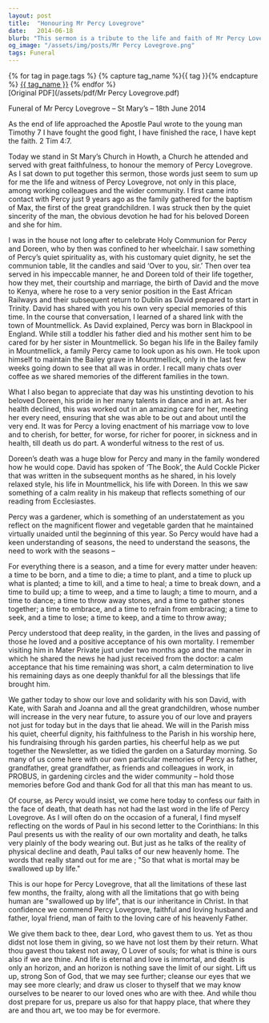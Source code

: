 ```yaml
---
layout: post
title:  "Honouring Mr Percy Lovegrove"
date:   2014-06-18
blurb: "This sermon is a tribute to the life and faith of Mr Percy Lovegrove, delivered at his funeral. It highlights his devotion to his wife Doreen, his love for gardening, and his acceptance of mortality. The sermon also emphasizes Percy's faithfulness to his church and community, and his calm acceptance of life's seasons."
og_image: "/assets/img/posts/Mr Percy Lovegrove.png"
tags: Funeral
---    
```

<div class="tag-pills">
  {% for tag in page.tags %}
    {% capture tag_name %}{{ tag }}{% endcapture %}
    <a href="{{ site.baseurl }}/tag/{{ tag_name | slugify }}" class="tag-pill">{{ tag_name }}</a>
  {% endfor %}
</div>
[Original PDF](/assets/pdf/Mr Percy Lovegrove.pdf)

Funeral of Mr Percy Lovegrove – St Mary’s – 18th June 2014

As the end of life approached the Apostle Paul wrote to the young man Timothy
7 I have fought the good fight, I have finished the race, I have kept the faith. 2 Tim 4:7.

Today we stand in St Mary’s Church in Howth, a Church he attended and served with great faithfulness, to honour the memory of Percy Lovegrove. As I sat down to put together this sermon, those words just seem to sum up for me the life and witness of Percy Lovegrove, not only in this place, among working colleagues and the wider community. I first came into contact with Percy just 9 years ago as the family gathered for the baptism of Max, the first of the great grandchildren. I was struck then by the quiet sincerity of the man, the obvious devotion he had for his beloved Doreen and she for him.

I was in the house not long after to celebrate Holy Communion for Percy and Doreen, who by then was confined to her wheelchair. I saw something of Percy’s quiet spirituality as, with his customary quiet dignity, he set the communion table, lit the candles and said ‘Over to you, sir.’ Then over tea served in his impeccable manner, he and Doreen told of their life together, how they met, their courtship and marriage, the birth of David and the move to Kenya, where he rose to a very senior position in the East African Railways and their subsequent return to Dublin as David prepared to start in Trinity. David has shared with you his own very special memories of this time. In the course that conversation, I learned of a shared link with the town of Mountmellick. As David explained, Percy was born in Blackpool in England. While still a toddler his father died and his mother sent him to be cared for by her sister in Mountmellick. So began his life in the Bailey family in Mountmellick, a family Percy came to look upon as his own. He took upon himself to maintain the Bailey grave in Mountmellick, only in the last few weeks going down to see that all was in order. I recall many chats over coffee as we shared memories of the different families in the town.

What I also began to appreciate that day was his unstinting devotion to his beloved Doreen, his pride in her many talents in dance and in art. As her health declined, this was worked out in an amazing care for her, meeting her every need, ensuring that she was able to be out and about until the very end. It was for Percy a loving enactment of his marriage vow to love and to cherish, for better, for worse, for richer for poorer, in sickness and in health, till death us do part. A wonderful witness to the rest of us.

Doreen’s death was a huge blow for Percy and many in the family wondered how he would cope. David has spoken of ‘The Book’, the Auld Cockle Picker that was written in the subsequent months as he shared, in his lovely relaxed style, his life in Mountmellick, his life with Doreen. In this we saw something of a calm reality in his makeup that reflects something of our reading from Ecclesiastes.

Percy was a gardener, which is something of an understatement as you reflect on the magnificent flower and vegetable garden that he maintained virtually unaided until the beginning of this year. So Percy would have had a keen understanding of seasons, the need to understand the seasons, the need to work with the seasons –

For everything there is a season, and a time for every matter under heaven:
a time to be born, and a time to die;
a time to plant, and a time to pluck up what is planted;
a time to kill, and a time to heal;
a time to break down, and a time to build up;
a time to weep, and a time to laugh;
a time to mourn, and a time to dance;
a time to throw away stones, and a time to gather stones together;
a time to embrace, and a time to refrain from embracing;
a time to seek, and a time to lose;
a time to keep, and a time to throw away;

Percy understood that deep reality, in the garden, in the lives and passing of those he loved and a positive acceptance of his own mortality. I remember visiting him in Mater Private just under two months ago and the manner in which he shared the news he had just received from the doctor: a calm acceptance that his time remaining was short, a calm determination to live his remaining days as one deeply thankful for all the blessings that life brought him.

We gather today to show our love and solidarity with his son David, with Kate, with Sarah and Joanna and all the great grandchildren, whose number will increase in the very near future, to assure you of our love and prayers not just for today but in the days that lie ahead. We will in the Parish miss his quiet, cheerful dignity, his faithfulness to the Parish in his worship here, his fundraising through his garden parties, his cheerful help as we put together the Newsletter, as we tidied the garden on a Saturday morning. So many of us come here with our own particular memories of Percy as father, grandfather, great grandfather, as friends and colleagues in work, in PROBUS, in gardening circles and the wider community – hold those memories before God and thank God for all that this man has meant to us.

Of course, as Percy would insist, we come here today to confess our faith in the face of death, that death has not had the last word in the life of Percy Lovegrove. As I will often do on the occasion of a funeral, I find myself reflecting on the words of Paul in his second letter to the Corinthians: In this Paul presents us with the reality of our own mortality and death, he talks very plainly of the body wearing out. But just as he talks of the reality of physical decline and death, Paul talks of our new heavenly home. The words that really stand out for me are ; "So that what is mortal may be swallowed up by life."

This is our hope for Percy Lovegrove, that all the limitations of these last few months, the frailty, along with all the limitations that go with being human are "swallowed up by life", that is our inheritance in Christ. In that confidence we commend Percy Lovegrove, faithful and loving husband and father, loyal friend, man of faith to the loving care of his heavenly Father.

We give them back to thee, dear Lord, who gavest them to us. Yet as thou didst not lose them in giving, so we have not lost them by their return. What thou gavest thou takest not away, O Lover of souls; for what is thine is ours also if we are thine. And life is eternal and love is immortal, and death is only an horizon, and an horizon is nothing save the limit of our sight. Lift us up, strong Son of God, that we may see further; cleanse our eyes that we may see more clearly; and draw us closer to thyself that we may know ourselves to be nearer to our loved ones who are with thee. And while thou dost prepare for us, prepare us also for that happy place, that where they are and thou art, we too may be for evermore.
